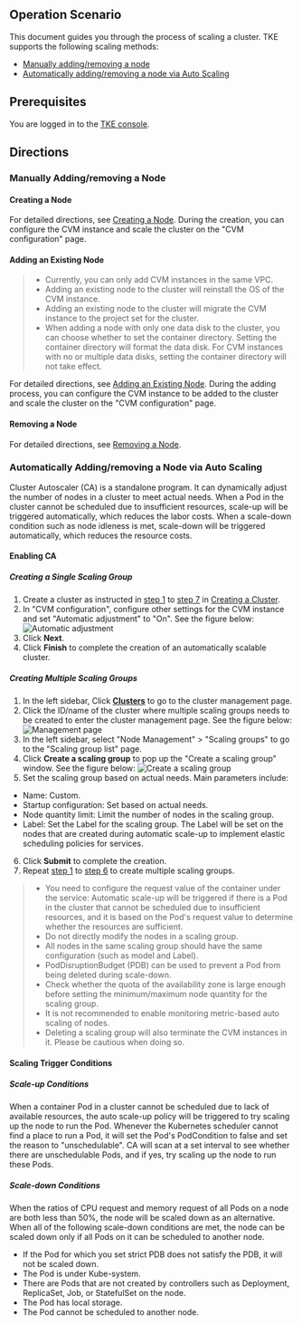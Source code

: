 ## Operation Scenario

This document guides you through the process of scaling a cluster. TKE supports the following scaling methods:
- [Manually adding/removing a node](#ManuallyAddAndRemove)
- [Automatically adding/removing a node via Auto Scaling](#AutomaticAddAndRemove)

## Prerequisites

You are logged in to the [TKE console](https://console.cloud.tencent.com/tke2).

## Directions

<span id="ManuallyAddAndRemove"></span>
### Manually Adding/removing a Node

#### Creating a Node

For detailed directions, see [Creating a Node](https://intl.cloud.tencent.com/document/product/457/30652#createNode).
During the creation, you can configure the CVM instance and scale the cluster on the "CVM configuration" page.

#### Adding an Existing Node

>- Currently, you can only add CVM instances in the same VPC.
> - Adding an existing node to the cluster will reinstall the OS of the CVM instance.
> - Adding an existing node to the cluster will migrate the CVM instance to the project set for the cluster.
> - When adding a node with only one data disk to the cluster, you can choose whether to set the container directory. Setting the container directory will format the data disk. For CVM instances with no or multiple data disks, setting the container directory will not take effect.

For detailed directions, see [Adding an Existing Node](https://intl.cloud.tencent.com/document/product/457/30652#addExistingNode).
During the adding process, you can configure the CVM instance to be added to the cluster and scale the cluster on the "CVM configuration" page.

#### Removing a Node

For detailed directions, see [Removing a Node](https://intl.cloud.tencent.com/document/product/457/30653).

<span id="AutomaticAddAndRemove"></span>

### Automatically Adding/removing a Node via Auto Scaling

Cluster Autoscaler (CA) is a standalone program. It can dynamically adjust the number of nodes in a cluster to meet actual needs. When a Pod in the cluster cannot be scheduled due to insufficient resources, scale-up will be triggered automatically, which reduces the labor costs. When a scale-down condition such as node idleness is met, scale-down will be triggered automatically, which reduces the resource costs.

#### Enabling CA

##### Creating a Single Scaling Group
1. Create a cluster as instructed in [step 1](https://intl.cloud.tencent.com/document/product/457/30637#step1) to [step 7](https://intl.cloud.tencent.com/document/product/457/30637#step7) in [Creating a Cluster](https://intl.cloud.tencent.com/document/product/457/30637).
2. In "CVM configuration", configure other settings for the CVM instance and set "Automatic adjustment" to "On". See the figure below:
![Automatic adjustment](https://main.qcloudimg.com/raw/dac7f8a3cf82c0c842698cb4057185a6.png)
3. Click **Next**.
4. Click **Finish** to complete the creation of an automatically scalable cluster.

##### Creating Multiple Scaling Groups

1. <span id="step1">In the left sidebar, Click **[Clusters](https://console.cloud.tencent.com/tke2/cluster?rid=4)** to go to the cluster management page. </span>
2. Click the ID/name of the cluster where multiple scaling groups needs to be created to enter the cluster management page. See the figure below:
![Management page](https://main.qcloudimg.com/raw/e9fc5f8b9859128d7fa52742c7dc8bb4.png)
3. In the left sidebar, select "Node Management" > "Scaling groups" to go to the "Scaling group list" page.
4. Click **Create a scaling group** to pop up the "Create a scaling group" window. See the figure below:
![Create a scaling group](https://main.qcloudimg.com/raw/3876330e9cadc489cac5b7fccc8672a9.png)
5. Set the scaling group based on actual needs. Main parameters include:
 - Name: Custom.
 - Startup configuration: Set based on actual needs.
 - Node quantity limit: Limit the number of nodes in the scaling group.
 - Label: Set the Label for the scaling group. The Label will be set on the nodes that are created during automatic scale-up to implement elastic scheduling policies for services.
6. <span id="step6">Click **Submit** to complete the creation. </span>
7. Repeat [step 1](#step1) to [step 6](#step6) to create multiple scaling groups.


>- You need to configure the request value of the container under the service: Automatic scale-up will be triggered if there is a Pod in the cluster that cannot be scheduled due to insufficient resources, and it is based on the Pod's request value to determine whether the resources are sufficient.
> - Do not directly modify the nodes in a scaling group.
> - All nodes in the same scaling group should have the same configuration (such as model and Label).
> - PodDisruptionBudget (PDB) can be used to prevent a Pod from being deleted during scale-down.
> - Check whether the quota of the availability zone is large enough before setting the minimum/maximum node quantity for the scaling group.
> - It is not recommended to enable monitoring metric-based auto scaling of nodes.
> - Deleting a scaling group will also terminate the CVM instances in it. Please be cautious when doing so.

#### Scaling Trigger Conditions

##### Scale-up Conditions

When a container Pod in a cluster cannot be scheduled due to lack of available resources, the auto scale-up policy will be triggered to try scaling up the node to run the Pod.
Whenever the Kubernetes scheduler cannot find a place to run a Pod, it will set the Pod's PodCondition to false and set the reason to "unschedulable". CA will scan at a set interval to see whether there are unschedulable Pods, and if yes, try scaling up the node to run these Pods.

##### Scale-down Conditions

When the ratios of CPU request and memory request of all Pods on a node are both less than 50%, the node will be scaled down as an alternative. When all of the following scale-down conditions are met, the node can be scaled down only if all Pods on it can be scheduled to another node.
- If the Pod for which you set strict PDB does not satisfy the PDB, it will not be scaled down.
- The Pod is under Kube-system.
- There are Pods that are not created by controllers such as Deployment, ReplicaSet, Job, or StatefulSet on the node.
- The Pod has local storage.
- The Pod cannot be scheduled to another node.
<!--
## FAQs

For issues related to scaling, see [FAQs for Scaling](https://intl.cloud.tencent.com/document/product/457/31425).-->

